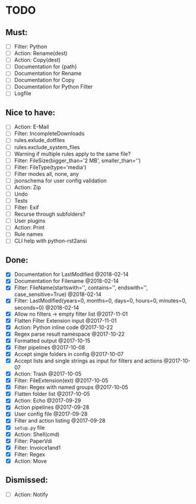 # TODO

## Must:

- [ ] Filter: Python
- [ ] Action: Rename(dest)
- [ ] Action: Copy(dest)
- [ ] Documentation for {path}
- [ ] Documentation for Rename
- [ ] Documentation for Copy
- [ ] Documentation for Python Filter
- [ ] Logfile

## Nice to have:

- [ ] Action: E-Mail
- [ ] Filter: IncompleteDownloads
- [ ] rules.exlude_dotfiles
- [ ] rules.exclude_system_files
- [ ] Warning if multiple rules apply to the same file?
- [ ] Filter: FileSize(bigger_than='2 MB', smaller_than='')
- [ ] Filter: FileType(type='media')
- [ ] Filter modes all, none, any
- [ ] jsonschema for user config validation
- [ ] Action: Zip
- [ ] Undo
- [ ] Tests
- [ ] Filter: Exif
- [ ] Recurse through subfolders?
- [ ] User plugins
- [ ] Action: Print
- [ ] Rule names
- [ ] CLI help with python-rst2ansi

## Done:

- [x] Documentation for LastModified @2018-02-14
- [x] Documentation for Filename @2018-02-14
- [x] Filter: FileName(startswith='', contains='', endswith='', case_sensitive=True) @2018-02-14
- [x] Filter: LastModified(years=0, months=0, days=0, hours=0, minutes=0, seconds=0) @2018-02-14
- [x] Allow no filters -> empty filter list @2017-11-01
- [x] Flatten Filter Extension input @2017-11-01
- [x] Action: Python inline code @2017-10-22
- [x] Regex parse result namespace @2017-10-22
- [x] Formatted output @2017-10-15
- [x] Filter pipelines @2017-10-08
- [x] Accept single folders in config @2017-10-07
- [x] Accept lists and single strings as input for filters and actions @2017-10-07
- [x] Action: Trash @2017-10-05
- [x] Filter: FileExtension(ext) @2017-10-05
- [x] Filter: Regex with named groups @2017-10-05
- [x] Flatten folder list @2017-10-05
- [x] Action: Echo @2017-09-29
- [x] Action pipelines @2017-09-28
- [x] User config file @2017-09-28
- [x] Filter and action listing @2017-09-28
- [x] `setup.py` file
- [x] Action: Shell(cmd)
- [x] Filter: PaperVdi
- [x] Filter: Invoice1and1
- [x] Filter: Regex
- [x] Action: Move

## Dismissed:
- [ ] Action: Notify
